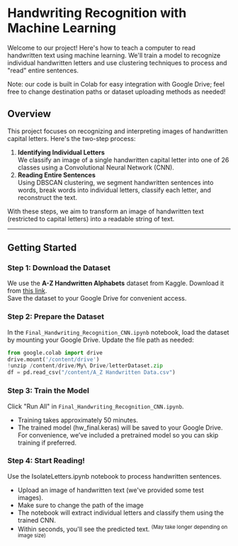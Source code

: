 # Handwriting Recognition with Machine Learning

Welcome to our project! Here's how to teach a computer to read handwritten text using machine learning. We'll train a model to recognize individual handwritten letters and use clustering techniques to process and "read" entire sentences. 

Note: our code is built in Colab for easy integration with Google Drive; feel free to change destination paths or dataset uploading methods as needed!

## Overview

This project focuses on recognizing and interpreting images of handwritten capital letters. Here's the two-step process:

1. **Identifying Individual Letters**  
   We classify an image of a single handwritten capital letter into one of 26 classes using a Convolutional Neural Network (CNN).  
2. **Reading Entire Sentences**  
   Using DBSCAN clustering, we segment handwritten sentences into words, break words into individual letters, classify each letter, and reconstruct the text.

With these steps, we aim to transform an image of handwritten text (restricted to capital letters) into a readable string of text.

---

## Getting Started

### Step 1: Download the Dataset  
We use the **A-Z Handwritten Alphabets** dataset from Kaggle. Download it from [this link](https://www.kaggle.com/datasets/sachinpatel21/az-handwritten-alphabets-in-csv-format).  
Save the dataset to your Google Drive for convenient access.

### Step 2: Prepare the Dataset  
In the `Final_Handwriting_Recognition_CNN.ipynb` notebook, load the dataset by mounting your Google Drive. Update the file path as needed:

```python
from google.colab import drive
drive.mount('/content/drive')
!unzip /content/drive/My\ Drive/letterDataset.zip
df = pd.read_csv("/content/A_Z Handwritten Data.csv")
```

### Step 3: Train the Model
Click "Run All" in `Final_Handwriting_Recognition_CNN.ipynb`.
* Training takes approximately 50 minutes.
* The trained model (hw_final.keras) will be saved to your Google Drive.
For convenience, we’ve included a pretrained model so you can skip training if preferred.

### Step 4: Start Reading!
Use the IsolateLetters.ipynb notebook to process handwritten sentences.
* Upload an image of handwritten text (we've provided some test images).
* Make sure to change the path of the image
* The notebook will extract individual letters and classify them using the trained CNN.
* Within seconds, you'll see the predicted text. <sup>(May take longer depending on image size)<sup>
